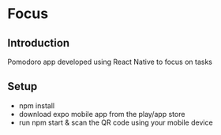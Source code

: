 # Focus

## Introduction

Pomodoro app developed using React Native to focus on tasks

## Setup

- npm install
- download expo mobile app from the play/app store
- run npm start & scan the QR code using your mobile device
